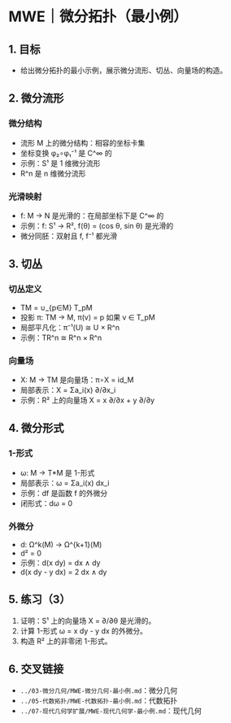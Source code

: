 # MWE｜微分拓扑（最小例）

## 1. 目标

- 给出微分拓扑的最小示例，展示微分流形、切丛、向量场的构造。

## 2. 微分流形

### 微分结构

- 流形 M 上的微分结构：相容的坐标卡集
- 坐标变换 φ₂∘φ₁⁻¹ 是 C^∞ 的
- 示例：S¹ 是 1 维微分流形
- R^n 是 n 维微分流形

### 光滑映射

- f: M → N 是光滑的：在局部坐标下是 C^∞ 的
- 示例：f: S¹ → R², f(θ) = (cos θ, sin θ) 是光滑的
- 微分同胚：双射且 f, f⁻¹ 都光滑

## 3. 切丛

### 切丛定义

- TM = ∪_{p∈M} T_pM
- 投影 π: TM → M, π(v) = p 如果 v ∈ T_pM
- 局部平凡化：π⁻¹(U) ≅ U × R^n
- 示例：TR^n ≅ R^n × R^n

### 向量场

- X: M → TM 是向量场：π∘X = id_M
- 局部表示：X = Σa_i(x) ∂/∂x_i
- 示例：R² 上的向量场 X = x ∂/∂x + y ∂/∂y

## 4. 微分形式

### 1-形式

- ω: M → T*M 是 1-形式
- 局部表示：ω = Σa_i(x) dx_i
- 示例：df 是函数 f 的外微分
- 闭形式：dω = 0

### 外微分

- d: Ω^k(M) → Ω^{k+1}(M)
- d² = 0
- 示例：d(x dy) = dx ∧ dy
- d(x dy - y dx) = 2 dx ∧ dy

## 5. 练习（3）

1) 证明：S¹ 上的向量场 X = ∂/∂θ 是光滑的。
2) 计算 1-形式 ω = x dy - y dx 的外微分。
3) 构造 R² 上的非零闭 1-形式。

## 6. 交叉链接

- `../03-微分几何/MWE-微分几何-最小例.md`：微分几何
- `../05-代数拓扑/MWE-代数拓扑-最小例.md`：代数拓扑
- `../07-现代几何学扩展/MWE-现代几何学-最小例.md`：现代几何
